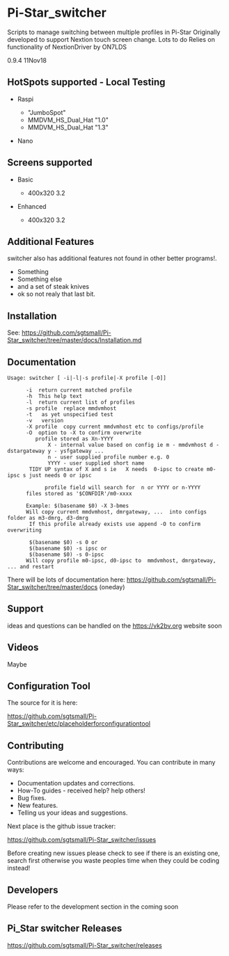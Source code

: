# Pi-Star_switcher
Scripts to manage switching between multiple profiles in Pi-Star
Originally developed to support Nextion touch screen change.
Lots to do
Relies on functionality of NextionDriver by ON7LDS

0.9.4 11Nov18

## HotSpots supported - Local Testing

* Raspi
  * "JumboSpot"
  * MMDVM_HS_Dual_Hat "1.0"
  * MMDVM_HS_Dual_Hat "1.3"

* Nano


## Screens supported

* Basic
  * 400x320 3.2

* Enhanced
  * 400x320 3.2

## Additional Features

switcher also has additional features not found in other better programs!.

* Something
* Something else
* and a set of steak knives
* ok so not realy that last bit.

## Installation

See: https://github.com/sgtsmall/Pi-Star_switcher/tree/master/docs/Installation.md

## Documentation

```
Usage: switcher [ -i|-l|-s profile|-X profile [-O]]

      -i  return current matched profile
      -h  This help text
      -l  return current list of profiles
      -s profile  replace mmdvmhost
      -t   as yet unspecified test
      -v   version
      -X profile  copy current mmdvmhost etc to configs/profile
      -O  option to -X to confirm overwrite
         profile stored as Xn-YYYY
             X - internal value based on config ie m - mmdvmhost d - dstargateway y - ysfgateway ...
             n - user supplied profile number e.g. 0
             YYYY - user supplied short name
       TIDY UP syntax of X and s ie   X needs  0-ipsc to create m0-ipsc s just needs 0 or ipsc

            profile field will search for  n or YYYY or n-YYYY
      files stored as '$CONFDIR'/m0-xxxx

      Example: $(basename $0) -X 3-bmes
      Will copy current mmdvmhost, dmrgateway, ...  into configs folder as m3-dmrg, d3-dmrg
       If this profile already exists use append -O to confirm overwriting

       $(basename $0) -s 0 or
       $(basename $0) -s ipsc or
       $(basename $0) -s 0-ipsc
      Will copy profile m0-ipsc, d0-ipsc to  mmdvmhost, dmrgateway, ... and restart
```

There will be lots of documentation here: https://github.com/sgtsmall/Pi-Star_switcher/tree/master/docs (oneday)

## Support

ideas and questions can be handled on the https://vk2bv.org website soon

## Videos

Maybe

## Configuration Tool


The source for it is here:

https://github.com/sgtsmall/Pi-Star_switcher/etc/placeholderforconfigurationtool

## Contributing

Contributions are welcome and encouraged.  You can contribute in many ways:

* Documentation updates and corrections.
* How-To guides - received help?  help others!
* Bug fixes.
* New features.
* Telling us your ideas and suggestions.

Next place is the github issue tracker:

https://github.com/sgtsmall/Pi-Star_switcher/issues

Before creating new issues please check to see if there is an existing one, search first otherwise you waste peoples time when they could be coding instead!

## Developers

Please refer to the development section in the coming soon


## Pi_Star switcher Releases
https://github.com/sgtsmall/Pi-Star_switcher/releases

